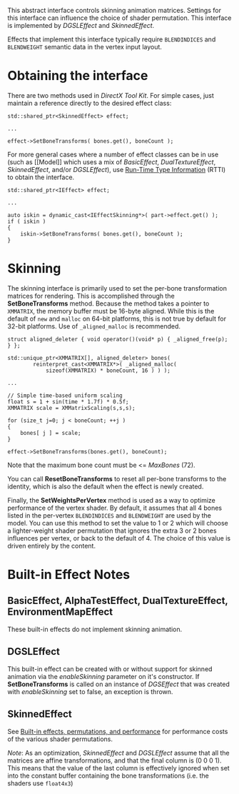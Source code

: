 This abstract interface controls skinning animation matrices. Settings for this interface can influence the choice of shader permutation. This interface is implemented by _DGSLEffect_ and _SkinnedEffect_.

Effects that implement this interface typically require ``BLENDINDICES`` and ``BLENDWEIGHT`` semantic data in the vertex input layout.

# Obtaining the interface
There are two methods used in _DirectX Tool Kit_. For simple cases, just maintain a reference directly to the desired effect class:

    std::shared_ptr<SkinnedEffect> effect;

    ...

    effect->SetBoneTransforms( bones.get(), boneCount );

For more general cases where a number of effect classes can be in use (such as [[Model]] which uses a mix of _BasicEffect_, _DualTextureEffect_, _SkinnedEffect_, and/or _DGSLEffect_), use [Run-Time Type Information](https://en.wikipedia.org/wiki/Run-time_type_information) (RTTI) to obtain the interface.

    std::shared_ptr<IEffect> effect;

    ...

    auto iskin = dynamic_cast<IEffectSkinning*>( part->effect.get() );
    if ( iskin )
    {
        iskin->SetBoneTransforms( bones.get(), boneCount );
    }

# Skinning
The skinning interface is primarily used to set the per-bone transformation matrices for rendering. This is accomplished through the **SetBoneTransforms** method.  Because the method takes a pointer to ``XMMATRIX``, the memory buffer must be 16-byte aligned. While this is the default of ``new`` and ``malloc`` on 64-bit platforms, this is not true by default for 32-bit platforms. Use of ``_aligned_malloc`` is recommended.

    struct aligned_deleter { void operator()(void* p) { _aligned_free(p); } };

    std::unique_ptr<XMMATRIX[], aligned_deleter> bones(
            reinterpret_cast<XMMATRIX*>( _aligned_malloc(
                sizeof(XMMATRIX) * boneCount, 16 ) ) );

    ...

    // Simple time-based uniform scaling
    float s = 1 + sin(time * 1.7f) * 0.5f;
    XMMATRIX scale = XMMatrixScaling(s,s,s);

    for (size_t j=0; j < boneCount; ++j )
    {
        bones[ j ] = scale;
    }

    effect->SetBoneTransforms(bones.get(), boneCount);

Note that the maximum bone count must be <= _MaxBones_ (72).

You can call **ResetBoneTransforms** to reset all per-bone transforms to the identity, which is also the default when the effect is newly created.

Finally, the **SetWeightsPerVertex** method is used as a way to optimize performance of the vertex shader. By default, it assumes that all 4 bones listed in the per-vertex ``BLENDINDICES`` and ``BLENDWEIGHT`` are used by the model. You can use this method to set the value to 1 or 2 which will choose a lighter-weight shader permutation that ignores the extra 3 or 2 bones influences per vertex, or back to the default of 4. The choice of this value is driven entirely by the content.

# Built-in Effect Notes

## BasicEffect, AlphaTestEffect, DualTextureEffect, EnvironmentMapEffect
These built-in effects do not implement skinning animation.

## DGSLEffect
This built-in effect can be created with or without support for skinned animation via the _enableSkinning_ parameter on it's constructor. If **SetBoneTransforms** is called on an instance of _DGSEffect_ that was created with _enableSkinning_ set to false, an exception is thrown.

## SkinnedEffect
See [Built-in effects, permutations, and performance](http://blogs.msdn.com/b/shawnhar/archive/2010/04/30/built-in-effects-permutations-and-performance.aspx) for performance costs of the various shader permutations.

*Note*: As an optimization, _SkinnedEffect_ and _DGSLEffect_ assume that all the matrices are affine transformations, and that the final column is (0 0 0 1). This means that the value of the last column is effectively ignored when set into the constant buffer containing the bone transformations (i.e. the shaders use ``float4x3``)

